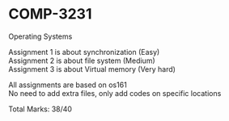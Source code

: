 # COMP-3231

Operating Systems

Assignment 1 is about synchronization (Easy)                                                    
Assignment 2 is about file system (Medium)                                                    
Assignment 3 is about Virtual memory (Very hard)                                     

All assignments are based on os161                              
No need to add extra files, only add codes on specific locations

Total Marks: 38/40
